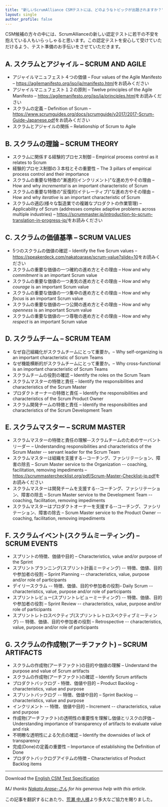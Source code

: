 ```yaml
---
title: "新しいScrumAlliance CSMテストには、どのようなトピックが出題されますか？"
layout: single
author_profile: false
---
```

CSM候補の方々の中には、ScrumAllianceの新しい認定テストに若干の不安を抱えている人もいらっしゃると思います。この認定テストを安心して受けていただけるよう、テスト準備のお手伝いをさせていただきます。


## A. スクラムとアジャイル – SCRUM AND AGILE 

* アジャイルマニュフェスト４つの価値 – Four values of the Agile Manifesto – <https://agilemanifesto.org/iso/ja/manifesto.html>をお読みください
* アジャイルマニュフェスト１２の原則 – Twelve principles of the Agile Manifesto – <https://agilemanifesto.org/iso/ja/principles.html>をお読みください
* スクラムの定義 – Definition of Scrum – <https://www.scrumguides.org/docs/scrumguide/v2017/2017-Scrum-Guide-Japanese.pdf>をお読みください
* スクラムとアジャイルの関係 – Relationship of Scrum to Agile 

## B. スクラムの理論 – SCRUM THEORY 

* スクラムに関係する経験的プロセス制御 – Empirical process control as it relates to Scrum 
* 経験的プロセス制御の３本柱とその重要性 – The 3 pillars of empirical process control and their importance 
* スクラムの重要な特徴の"漸進的(インクリメント)"な進め方やその理由 – How and why _incremental_ is an important characteristic of Scrum 
* スクラムの重要な特徴の"反復的(イテレーティブ)"な進め方やその理由 – How and why _iterative_ is an important characteristic of Scrum 
* スクラムの適応(様々な製造業での複雑なプロダクトの作業管理) – Applicability of Scrum (addresses complex adaptive problems across multiple industries) – <https://scrummaster.jp/introduction-to-scrum-translation-in-progress-jp/>をお読みください

## C. スクラムの価値基準 – SCRUM VALUES 

* 5つのスクラムの価値の確認 – Identify the five Scrum values – <https://speakerdeck.com/nakatoarase/scrum-value?slide=10>をお読みください
* スクラムの重要な価値の一つ確約の進め方とその理由 – How and why _commitment_ is an important Scrum value
* スクラムの重要な価値の一つ勇気の進め方とその理由 – How and why _courage_ is an important Scrum value
* スクラムの重要な価値の一つ集中の進め方とその理由 – How and why _focus_ is an important Scrum value
* スクラムの重要な価値の一つ公開の進め方とその理由 – How and why _openness_ is an important Scrum value
* スクラムの重要な価値の一つ尊敬の進め方とその理由 – How and why _respect_ is an important Scrum value

## D. スクラムチーム – SCRUM TEAM

* なぜ自己組織化がスクラムチームにとって重要か。– Why self-organizing is an important characteristic of Scrum Teams
* なぜ機能横断的がスクラムチームにとって重要か。– Why cross-functional is an important characteristic of Scrum Teams
* スクラムチームの役割の確認 – Identify the roles on the Scrum Team
* スクラムマスターの特徴と責任 – Identify the responsibilities and characteristics of the Scrum Master
* プロダクトオーナーの特徴と責任 – Identify the responsibilities and characteristics of the Scrum Product Owner
* スクラム開発チームの特徴と責任 – Identify the responsibilities and characteristics of the Scrum Development Team

## E. スクラムマスター – SCRUM MASTER
* スクラムマスターの特徴と責任の理解--スクラムチームのためのサーバントリーダー – Understanding responsibilities and characteristics of the Scrum Master -- servant leader for the Scrum Team
* スクラムマスターは組織を支援する--コーチング、ファシリテーション、障害の除去 – Scrum Master service to the Organization -- coaching, facilitation, removing impediments – <https://scrummasterchecklist.org/pdf/Scrum-Master-Checklist-jp.pdf>をお読みください
* スクラムマスターは開発チームを支援する--コーチング、ファシリテーション、障害の除去 – Scrum Master service to the Development Team -- coaching, facilitation, removing impediments
* スクラムマスターはプロダクトオーナーを支援する--コーチング、ファシリテーション、障害の除去 – Scrum Master service to the Product Owner -- coaching, facilitation, removing impediments

##  F. スクラムイベント(スクラムミーティング) – SCRUM EVENTS
* スプリントの特徴、価値や目的 – Characteristics, value and/or purpose of the Sprint
* スプリントプランニング(スプリント計画ミーティング) -- 特徴、価値、目的や参加者の役割 – Sprint Planning -- characteristics, value, purpose and/or role of participants
* デイリースクラム -- 特徴、価値、目的や参加者の役割– Daily Scrum -- characteristics, value, purpose and/or role of participants
* スプリントレビュー(スプリントレビューミーティング) -- 特徴、価値、目的や参加者の役割 – Sprint Review -- characteristics, value, purpose and/or role of participants
* スプリントレトロスペクティブ(スプリントレトロスペクティブミーティング) -- 特徴、価値、目的や参加者の役割 – Retrospective -- characteristics, value, purpose and/or role of participants

##  G. スクラムの作成物(アーチファクト) – SCRUM ARTIFACTS
* スクラムの作成物(アーチファクト)の目的や価値の理解 – Understand the purpose and value of Scrum artifacts
* スクラムの作成物(アーチファクト)の確認 – Identify Scrum artifacts
* プロダクトバックログ - 特徴、価値や目的 – Product Backlog - characteristics, value and purpose
* スプリントバックログ -- 特徴、価値や目的 – Sprint Backlog -- characteristics, value and purpose
* インクリメント -- 特徴、価値や目的 – Increment -- characteristics, value and purpose
* 作成物(アーチファクト)の透明性の重要性を理解し価値とリスクの評価 – Understanding importance of transparency of artifacts to evaluate value and risk
* 不明瞭な透明性による欠点の確認 – Identify the downsides of lack of transparency
* 完成(Done)の定義の重要性 – Importance of establishing the Definition of Done
* プロダクトバックログアイテムの特徴 – Characteristics of Product Backlog items

* * *
Download the [English CSM Test Specification](/downloads/CSM-Test-Specifications-2018_A4)


_MJ thanks [Nakato Arase-さん](https://confengine.com/user/nakato-arase) for his generous help with this article._

この記事を翻訳するにあたり、[荒瀬 中人様](https://confengine.com/user/nakato-arase)より多大なご協力を賜りました。
